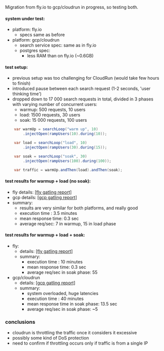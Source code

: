 Migration from fly.io to gcp/cloudrun in progress, so testing both.

#### system under test:
- platform: fly.io
    - specs same as before
- platform: gcp/cloudrun
    - search service spec: same as in fly.io
    - postgres spec:
        - less RAM than on fly.io (~0.6GB)

#### test setup:

- previous setup was too challenging for CloudRun (would take few hours to finish)
- introduced pause between each search request (1-2 seconds, 'user thinking time')
- dropped down to 17 000 search requests in total, divided in 3 phases with varying number of concurrent users:
    - warmup: 500 requests, 10 users
    - load: 1500 requests, 30 users
    - soak: 15 000 requests, 100 users

``` java
    var warmUp = searchLoop("warm up", 10)
        .injectOpen(rampUsers(10).during(10));

    var load = searchLoop("load", 10)
        .injectOpen(rampUsers(30).during(15));

    var soak = searchLoop("soak", 30)
        .injectOpen(rampUsers(100).during(100));

    var traffic = warmUp.andThen(load).andThen(soak);
```

#### test results for warmup + load (no soak):

- fly details: <a href="gatling/2023.05.18-searchload-fly">[fly gatling report]</a>
- gcp details: <a href="gatling/2023.05.18-searchload-gcp">[gcp gatling report]</a>
- summary:
  - results are very similar for both platforms, and really good
  - execution time : 3.5 minutes
  - mean response time: 0.3 sec
  - average req/sec: 7 in warmup, 15 in load phase

#### test results for warmup + load + soak:

- fly:
  - details: <a href="gatling/2023.05.18-searchload-soak-fly">[fly gatling report]</a>
  - summary:
    - execution time : 10 minutes
    - mean response time: 0.3 sec
    - average req/sec in soak phase: 55
- gcp/cloudrun
  - details: <a href="gatling/2023.05.18-searchload-soak-gcp">[gcp gatling report]</a>
  - summary:
    - system overloaded, huge latencies
    - execution time : 40 minutes
    - mean response time in soak phase: 13.5 sec
    - average req/sec in soak phase: ~5

### conclusions

- cloudrun is throttling the traffic once it considers it excessive
- possibly some kind of DoS protection
- need to confirm if throttling occurs only if traffic is from a single IP
